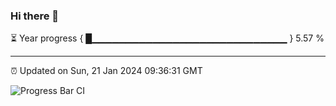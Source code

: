 ### Hi there 👋

⏳ Year progress { █▁▁▁▁▁▁▁▁▁▁▁▁▁▁▁▁▁▁▁▁▁▁▁▁▁▁▁▁▁ } 5.57 %

---

⏰ Updated on Sun, 21 Jan 2024 09:36:31 GMT

![Progress Bar CI](https://github.com/IshwaranRudhara/GIT-ACTION/workflows/Progress%20Bar%20CI/badge.svg)
